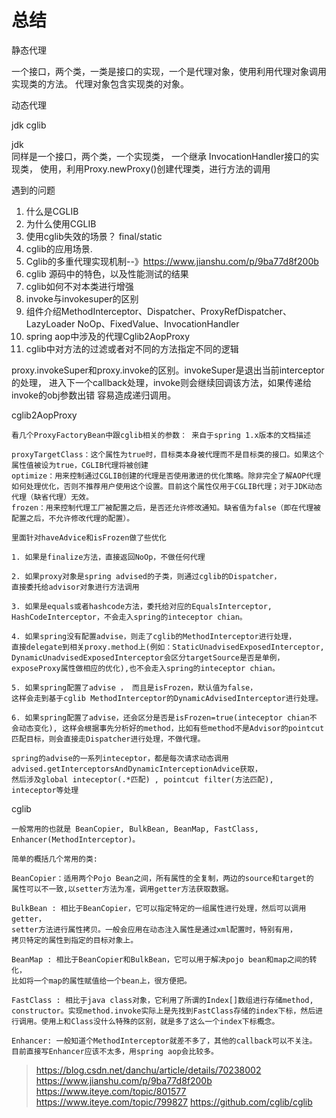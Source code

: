 # 总结
静态代理

一个接口，两个类，一类是接口的实现，一个是代理对象，使用利用代理对象调用实现类的方法。
代理对象包含实现类的对象。


动态代理

jdk
cglib

jdk   
同样是一个接口，两个类，一个实现类，
一个继承 InvocationHandler接口的实现类，
使用，利用Proxy.newProxy()创建代理类，进行方法的调用



遇到的问题

1. 什么是CGLIB
2. 为什么使用CGLIB
3. 使用cglib失效的场景？ final/static
4. cglib的应用场景. 
5. Cglib的多重代理实现机制--》https://www.jianshu.com/p/9ba77d8f200b
6. cglib 源码中的特色，以及性能测试的结果
7. cglib如何不对本类进行增强
8. invoke与invokesuper的区别
9. 组件介绍MethodInterceptor、Dispatcher、ProxyRefDispatcher、LazyLoader
NoOp、FixedValue、InvocationHandler
10. spring aop中涉及的代理Cglib2AopProxy
11. cglib中对方法的过滤或者对不同的方法指定不同的逻辑



proxy.invokeSuper和proxy.invoke的区别。invokeSuper是退出当前interceptor的处理，
进入下一个callback处理，invoke则会继续回调该方法，如果传递给invoke的obj参数出错
容易造成递归调用。



cglib2AopProxy
```
看几个ProxyFactoryBean中跟cglib相关的参数： 来自于spring 1.x版本的文档描述

proxyTargetClass：这个属性为true时，目标类本身被代理而不是目标类的接口。如果这个属性值被设为true，CGLIB代理将被创建
optimize：用来控制通过CGLIB创建的代理是否使用激进的优化策略。除非完全了解AOP代理如何处理优化，否则不推荐用户使用这个设置。目前这个属性仅用于CGLIB代理；对于JDK动态代理（缺省代理）无效。
frozen：用来控制代理工厂被配置之后，是否还允许修改通知。缺省值为false（即在代理被配置之后，不允许修改代理的配置）。

里面针对haveAdvice和isFrozen做了些优化

1. 如果是finalize方法，直接返回NoOp，不做任何代理

2. 如果proxy对象是spring advised的子类，则通过cglib的Dispatcher，
直接委托给advisor对象进行方法调用

3. 如果是equals或者hashcode方法，委托给对应的EqualsInterceptor,
HashCodeInterceptor，不会走入spring的inteceptor chian。

4. 如果spring没有配置advise，则走了cglib的MethodInterceptor进行处理，
直接delegate到相关proxy.method上(例如：StaticUnadvisedExposedInterceptor,
DynamicUnadvisedExposedInterceptor会区分targetSource是否是单例，
exposeProxy属性做相应的优化),也不会走入spring的inteceptor chian。

5. 如果spring配置了advise ， 而且是isFrozen，默认值为false，
这样会走到基于cglib MethodInterceptor的DynamicAdvisedInterceptor进行处理。

6. 如果spring配置了advise，还会区分是否是isFrozen=true(inteceptor chian不
会动态变化), 这样会根据事先分析好的method，比如有些method不是Advisor的pointcut
匹配目标，则会直接走Dispatcher进行处理，不做代理。

spring的advise的一系列inteceptor，都是每次请求动态调用
advised.getInterceptorsAndDynamicInterceptionAdvice获取，
然后涉及global inteceptor(.*匹配) , pointcut filter(方法匹配), 
inteceptor等处理

```

cglib
```
一般常用的也就是 BeanCopier, BulkBean, BeanMap, FastClass, 
Enhancer(MethodInterceptor)。

简单的概括几个常用的类:

BeanCopier：适用两个Pojo Bean之间，所有属性的全复制，两边的source和target的
属性可以不一致,以setter方法为准，调用getter方法获取数据。

BulkBean : 相比于BeanCopier，它可以指定特定的一组属性进行处理，然后可以调用getter，
setter方法进行属性拷贝。一般会应用在动态注入属性是通过xml配置时，特别有用，
拷贝特定的属性到指定的目标对象上。

BeanMap : 相比于BeanCopier和BulkBean，它可以用于解决pojo bean和map之间的转化，
比如将一个map的属性赋值给一个bean上，很方便把。

FastClass : 相比于java class对象，它利用了所谓的Index[]数组进行存储method,
constructor。实现method.invoke实际上是先找到FastClass存储的index下标，然后进行调用。使用上和Class没什么特殊的区别，就是多了这么一个index下标概念。

Enhancer: 一般知道个MethodInterceptor就差不多了，其他的callback可以不关注。
目前直接写Enhancer应该不太多，用spring aop会比较多。
```

>https://blog.csdn.net/danchu/article/details/70238002
>https://www.jianshu.com/p/9ba77d8f200b
>https://www.iteye.com/topic/801577
>https://www.iteye.com/topic/799827
>https://github.com/cglib/cglib


